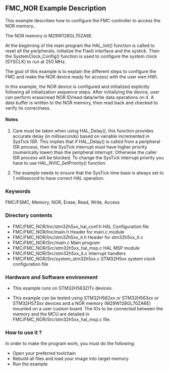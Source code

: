 

## <b>FMC_NOR Example Description</b>

This example describes how to configure the FMC controller to access the NOR memory..

The NOR memory is M29W128GL70ZA6E.

At the beginning of the main program the HAL_Init() function is called to reset 
all the peripherals, initialize the Flash interface and the systick.
Then the SystemClock_Config() function is used to configure the system
clock (SYSCLK) to run at 250 MHz.

The goal of this example is to explain the different steps to configure the FMC 
and make the NOR device ready for access( with the user own HW).       

In this example, the NOR device is configured and initialized explicitly 
following all initialization sequence steps. After initializing the device, user 
can perform erase/read NOR ID/read data/write data operations on it. 
A data buffer is written to the NOR memory, then read back and checked to verify 
its correctness.

  
#### <b>Notes</b>

 1. Care must be taken when using HAL_Delay(), this function provides accurate delay (in milliseconds)
    based on variable incremented in SysTick ISR. This implies that if HAL_Delay() is called from
    a peripheral ISR process, then the SysTick interrupt must have higher priority (numerically lower)
    than the peripheral interrupt. Otherwise the caller ISR process will be blocked.
    To change the SysTick interrupt priority you have to use HAL_NVIC_SetPriority() function.

 2. The example needs to ensure that the SysTick time base is always set to 1 millisecond
    to have correct HAL operation.

### <b>Keywords</b>

FMC/FSMC, Memory, NOR, Erase, Read, Write, Access

### <b>Directory contents</b>

 - FMC/FMC_NOR/Inc/stm32h5xx_hal_conf.h        HAL Configuration file
 - FMC/FMC_NOR/Inc/main.h                      Header for main.c module 
 - FMC/FMC_NOR/Inc/stm32h5xx_it.h              Header for stm32h5xx_it.c
 - FMC/FMC_NOR/Src/main.c                      Main program
 - FMC/FMC_NOR/Src/stm32h5xx_hal_msp.c         HAL MSP module  
 - FMC/FMC_NOR/Src/stm32h5xx_it.c              Interrupt handlers
 - FMC/FMC_NOR/Src/system_stm32h5xx.c          STM32H5xx system clock configuration file 
    

### <b>Hardware and Software environment</b>
 - This example runs on STM32H563ZITx devices.

 - This example can be tested using STM32H562xx or STM32H563xx or STM32H573xx devices
   and a NOR memory (M29W128GL70ZA6E) mounted on a user custom board. 
   The IOs to be connected between the memory and the MCU are detailed in 
   FMC/FMC_NOR/Src/stm32h5xx_hal_msp.c file. 
      
### <b>How to use it ?</b>

In order to make the program work, you must do the following:

 - Open your preferred toolchain
 - Rebuild all files and load your image into target memory
 - Run the example

